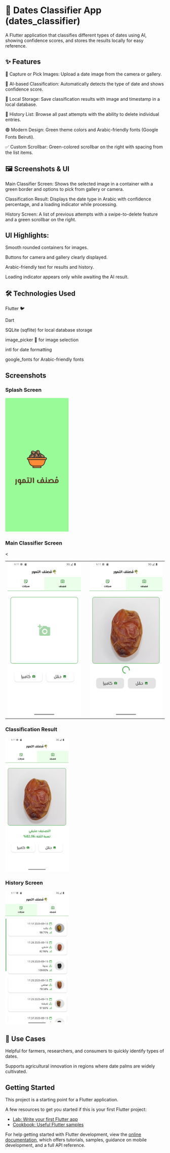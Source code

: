
# 🌴 Dates Classifier App (dates_classifier)

A Flutter application that classifies different types of dates using AI, showing confidence scores, and stores the results locally for easy reference.

## ✨ Features

📸 Capture or Pick Images: Upload a date image from the camera or gallery.

🤖 AI-based Classification: Automatically detects the type of date and shows confidence score.

💾 Local Storage: Save classification results with image and timestamp in a local database.

📜 History List: Browse all past attempts with the ability to delete individual entries.

🟢 Modern Design: Green theme colors and Arabic-friendly fonts (Google Fonts Beiruti).

✅ Custom Scrollbar: Green-colored scrollbar on the right with spacing from the list items.

## 🖼️ Screenshots & UI

Main Classifier Screen:
Shows the selected image in a container with a green border and options to pick from gallery or camera.


Classification Result:
Displays the date type in Arabic with confidence percentage, and a loading indicator while processing.


History Screen:
A list of previous attempts with a swipe-to-delete feature and a green scrollbar on the right.


## UI Highlights:

Smooth rounded containers for images.

Buttons for camera and gallery clearly displayed.

Arabic-friendly text for results and history.

Loading indicator appears only while awaiting the AI result.

## 🛠️ Technologies Used

Flutter 🐦

Dart

SQLite (sqflite) for local database storage

image_picker 📸 for image selection

intl for date formatting

google_fonts for Arabic-friendly fonts


## Screenshots

### Splash Screen
<img src="screenshot/Splash.png" width="200" />

### Main Classifier Screen
<<table>
<tr>
  <td style="padding-right:20px;"><img src="screenshot/Home_page.png" width="300" /></td>
  <td><img src="screenshot/Home_page2.png" width="300" /></td>
</tr>
</table>

### Classification Result
<img src="screenshot/Home_page3.png" width="200" />

### History Screen
<img src="screenshot/History_page.png" width="200" />



## 🔹 Use Cases

Helpful for farmers, researchers, and consumers to quickly identify types of dates.

Supports agricultural innovation in regions where date palms are widely cultivated.


## Getting Started

This project is a starting point for a Flutter application.

A few resources to get you started if this is your first Flutter project:

- [Lab: Write your first Flutter app](https://docs.flutter.dev/get-started/codelab)
- [Cookbook: Useful Flutter samples](https://docs.flutter.dev/cookbook)

For help getting started with Flutter development, view the
[online documentation](https://docs.flutter.dev/), which offers tutorials,
samples, guidance on mobile development, and a full API reference.
